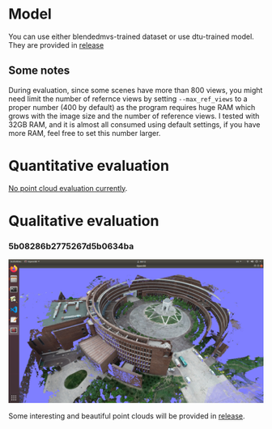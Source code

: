 # Model

You can use either blendedmvs-trained dataset or use dtu-trained model. They are provided in [release](https://github.com/kwea123/CasMVSNet_pl/releases)

## Some notes
During evaluation, since some scenes have more than 800 views, you might need limit the number of refernce views by setting `--max_ref_views` to a proper number (400 by default) as the program requires huge RAM which grows with the image size and the number of reference views. I tested with 32GB RAM, and it is almost all consumed using default settings, if you have more RAM, feel free to set this number larger.

# Quantitative evaluation

[No point cloud evaluation currently](https://github.com/YoYo000/BlendedMVS/issues/4).

# Qualitative evaluation

### 5b08286b2775267d5b0634ba
![teaser](../../assets/5b08286b2775267d5b0634ba.png)

Some interesting and beautiful point clouds will be provided in [release](https://github.com/kwea123/CasMVSNet_pl/releases).
